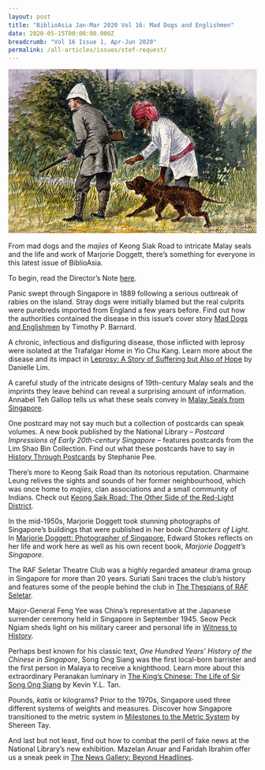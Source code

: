 ```yaml
---
layout: post
title: "BiblioAsia Jan-Mar 2020 Vol 16: Mad Dogs and Englishmen"
date: 2020-05-15T00:00:00.000Z
breadcrumb: "Vol 16 Issue 1, Apr-Jun 2020"
permalink: /all-articles/issues/stef-request/
---
```


<img src="/images/Vol-16-issue-1/Vol16_Iss1.jpg">

From mad dogs and the *majies* of Keong Siak Road to intricate Malay seals and the life and work of Marjorie Doggett, there’s something for everyone in this latest issue of BiblioAsia. 

To begin, read the Director’s Note [here]().

Panic swept through Singapore in 1889 following a serious outbreak of rabies on the island. Stray dogs were initially blamed but the real culprits were purebreds imported from England a few years before. Find out how the authorities contained the disease in this issue’s cover story [Mad Dogs and Englishmen]() by Timothy P. Barnard.

 

A chronic, infectious and disfiguring disease, those inflicted with leprosy were isolated at the Trafalgar Home in Yio Chu Kang. Learn more about the disease and its impact in [Leprosy: A Story of Suffering but Also of Hope]() by Danielle Lim.

 

A careful study of the intricate designs of 19th-century Malay seals and the imprints they leave behind can reveal a surprising amount of information. Annabel Teh Gallop tells us what these seals convey in [Malay Seals from Singapore]().

 

One postcard may not say much but a collection of postcards can speak volumes. A new book published by the National Library – *Postcard Impressions of Early 20th-century Singapore* – features postcards from the Lim Shao Bin Collection. Find out what these postcards have to say in [History Through Postcards](/latest-issues/nl-notes/_posts/2020-04-24-History-Through-Postcardss) by Stephanie Pee.

 

 

There’s more to Keong Saik Road than its notorious reputation. Charmaine Leung relives the sights and sounds of her former neighbourhood, which was once home to *majies*, clan associations and a small community of Indians. Check out [Keong Saik Road: The Other Side of the Red-Light District]().

 

In the mid-1950s, Marjorie Doggett took stunning photographs of Singapore’s buildings that were published in her book *Characters of Light.* In [Marjorie Doggett: Photographer of Singapore](), Edward Stokes reflects on her life and work here as well as his own recent book, *Marjorie Doggett’s Singapore*.

 

The RAF Seletar Theatre Club was a highly regarded amateur drama group in Singapore for more than 20 years. Suriati Sani traces the club’s history and features some of the people behind the club in [The Thespians of RAF Seletar]().

 

Major-General Feng Yee was China’s representative at the Japanese surrender ceremony held in Singapore in September 1945. Seow Peck Ngiam sheds light on his military career and personal life in [Witness to History]().

 

Perhaps best known for his classic text, *One Hundred Years’ History of the Chinese in Singapore*, Song Ong Siang was the first local-born barrister and the first person in Malaya to receive a knighthood. Learn more about this extraordinary Peranakan luminary in [The King’s Chinese: The Life of Sir Song Ong Siang]() by Kevin Y.L. Tan.

 

Pounds, *katis* or kilograms? Prior to the 1970s, Singapore used three different systems of weights and measures. Discover how Singapore transitioned to the metric system in [Milestones to the Metric System]() by Shereen Tay.

 

And last but not least, find out how to combat the peril of fake news at the National Library’s new exhibition. Mazelan Anuar and Faridah Ibrahim offer us a sneak peek in [The News Gallery: Beyond Headlines](/latest-issues/nl-notes/_posts/2020-05-13-The-News-Gallery).

 